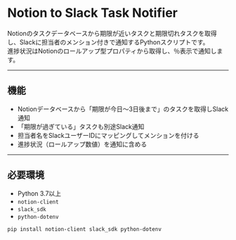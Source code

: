 # Notion to Slack Task Notifier

Notionのタスクデータベースから期限が近いタスクと期限切れタスクを取得し、Slackに担当者のメンション付きで通知するPythonスクリプトです。  
進捗状況はNotionのロールアップ型プロパティから取得し、％表示で通知します。

---

## 機能

- Notionデータベースから「期限が今日〜3日後まで」のタスクを取得しSlack通知  
- 「期限が過ぎている」タスクも別途Slack通知  
- 担当者名をSlackユーザーIDにマッピングしてメンションを付ける  
- 進捗状況（ロールアップ数値）を通知に含める  

---

## 必要環境

- Python 3.7以上  
- `notion-client`  
- `slack_sdk`  
- `python-dotenv`  

```bash
pip install notion-client slack_sdk python-dotenv
